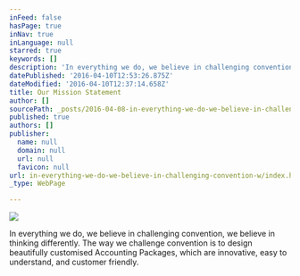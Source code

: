 ```yaml
---
inFeed: false
hasPage: true
inNav: true
inLanguage: null
starred: true
keywords: []
description: 'In everything we do, we believe in challenging convention, we believe in thinking differently. The way we challenge convention is to design beautifully customised Accounting Packages, which are innovative, easy to understand, and customer friendly.'
datePublished: '2016-04-10T12:53:26.875Z'
dateModified: '2016-04-10T12:37:14.658Z'
title: Our Mission Statement
author: []
sourcePath: _posts/2016-04-08-in-everything-we-do-we-believe-in-challenging-convention-w.md
published: true
authors: []
publisher:
  name: null
  domain: null
  url: null
  favicon: null
url: in-everything-we-do-we-believe-in-challenging-convention-w/index.html
_type: WebPage

---
```

![](https://the-grid-user-content.s3-us-west-2.amazonaws.com/b3ba5b7c-6fa6-47d2-8e4b-37886c69fcbb.jpg)

In everything we do, we believe in challenging convention, we believe in thinking differently. The way we challenge convention is to design beautifully customised Accounting Packages, which are innovative, easy to understand, and customer friendly.